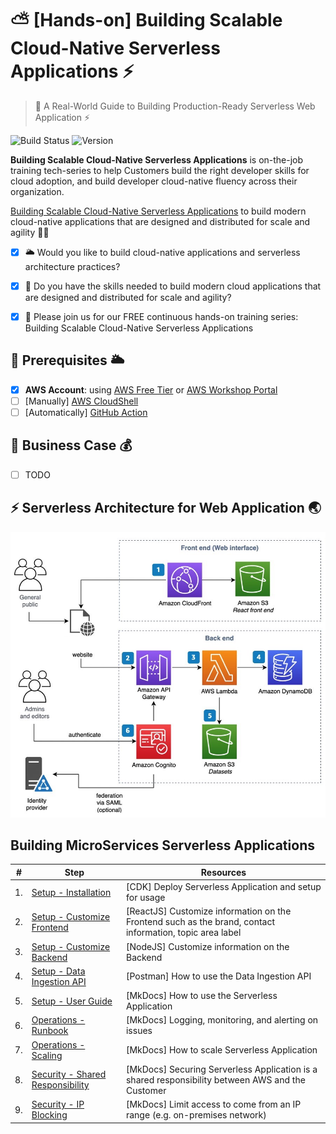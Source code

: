 # ⛅ [Hands-on] Building Scalable Cloud-Native Serverless Applications ⚡

> 🎯 A Real-World Guide to Building Production-Ready Serverless Web Application ⚡

![Build Status](https://github.com/OceanSoftIO/Serverless/workflows/cdk-workflow/badge.svg?branch=main)
![Version](https://img.shields.io/badge/version-dev-blue)

**Building Scalable Cloud-Native Serverless Applications** is on-the-job training tech-series to help Customers build the right developer skills for cloud adoption, and build developer cloud-native fluency across their organization.

[Building Scalable Cloud-Native Serverless Applications](https://) to build modern cloud-native applications that are designed and distributed for scale and agility 🎯🚀

* [x] 🌥 Would you like to build cloud-native applications and serverless architecture practices? 
* [x] 🎯 Do you have the skills needed to build modern cloud applications that are designed and distributed for scale and agility? 
* [x] 🚀 Please join us for our FREE continuous hands-on training series: Building Scalable Cloud-Native Serverless Applications 


## 🚦 Prerequisites 🌥

* [x] **AWS Account**: using [AWS Free Tier](https://aws.amazon.com/free) or [AWS Workshop Portal](https://cdk.job4u.io/en/setup/aws-account.html)
* [ ] [Manually] [AWS CloudShell](https://cdk.job4u.io/en/setup/cloud9-ide.html)
* [ ] [Automatically] [GitHub Action]()

## 💎 Business Case 💰

* [ ] TODO

## ⚡ Serverless Architecture for Web Application 🌏

<p align="center">
  <img src="README/images/architecture.jpg" alt="Serverless Architecture for Web Application">
</p>

## Building MicroServices Serverless Applications

| #  | Step                  | Resources                                   |
|--  | --------------------- | ------------------------------------------- |
| 1. | [Setup - Installation](docs/installation.md)         | [CDK] Deploy Serverless Application and setup for usage |
| 2. | [Setup - Customize Frontend](docs/custom-config.md)  | [ReactJS] Customize information on the Frontend such as the brand, contact information, topic area label |
| 3. | [Setup - Customize Backend](docs/custom-backend.md)  | [NodeJS] Customize information on the Backend |
| 4. | [Setup - Data Ingestion API](docs/api.md)            | [Postman] How to use the Data Ingestion API |
| 5. | [Setup - User Guide](docs/User-Guide.docx)           | [MkDocs] How to use the Serverless Application |
| 6. | [Operations - Runbook](docs/runbook.md)              | [MkDocs] Logging, monitoring, and alerting on issues |
| 7. | [Operations - Scaling](docs/scalability.md)          | [MkDocs] How to scale Serverless Application |
| 8. | [Security - Shared Responsibility](docs/security.md) | [MkDocs] Securing Serverless Application is a shared responsibility between AWS and the Customer |
| 9. | [Security - IP Blocking](docs/on-prem-access.md)     | [MkDocs] Limit access to come from an IP range (e.g. on-premises network) |

